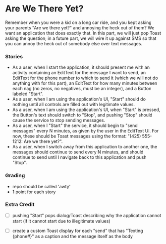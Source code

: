 # Are We There Yet?
Remember when you were a kid on a long car ride, and you kept asking your parents "Are we there yet?" and annoying the heck out of them? We want an application that does exactly that.
In this part, we will just pop Toast asking the question; in a future part, we will wire it up against SMS so that you can annoy the heck out of somebody else over text messages.

### Stories
- As a user, when I start the application, it should present me with an activity containing an EditText for the message I want to send, an EditText for the phone number to which to send it (which we will not do anything with for this part), an EditText for how many minutes between each nag (no zeros, no negatives, must be an integer), and a Button labeled "Start".
- As a user, when I am using the application's UI, "Start" should do nothing until all controls are filled out with legitimate values.
- As a user, when I am using the application's UI, when "Start" is pressed, the Button's text should switch to "Stop", and pushing "Stop" should cause the service to stop sending messages.
- As a user, when I "Start" the service, it should begin to "send messages" every N minutes, as given by the user in the EditText UI. For now, these should be Toast messages using the format: "(425) 555-1212: Are we there yet?".
- As a user, when I switch away from this application to another one, the messages should continue to send every N minutes, and should continue to send until I navigate back to this application and push "Stop".

### Grading
- repo should be called 'awty'
- 1 point for each story

### Extra Credit
- [ ] pushing "Start" pops dialog/Toast describing why the application cannot start (if it cannot start due to illegitimate values)

- [ ] create a custom Toast display for each "send" that has "Texting {phone#}" as a caption and the message itself as the body



